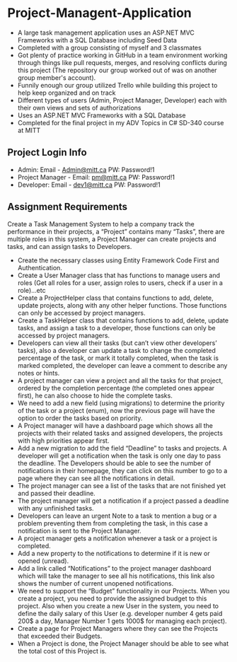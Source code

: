# Project-Managent-Application
* A large task management application uses an ASP.NET MVC Frameworks with a SQL Database including Seed Data
* Completed with a group consisting of myself and 3 classmates
* Got plenty of practice working in GitHub in a team environment working through things like pull requests, merges, and resolving conflicts during this project (The repository our group worked out of was on another group member's account).
* Funnily enough our group utilized Trello while building this project to help keep organized and on track
* Different types of users (Admin, Project Manager, Developer) each with their own views and sets of authorizations
* Uses an ASP.NET MVC Frameworks with a SQL Database
* Completed for the final project in my ADV Topics in C# SD-340 course at MITT

## Project Login Info
* Admin: Email - Admin@mitt.ca PW: Password!1
* Project Manager - Email: pm@mitt.ca PW: Password!1
* Developer: Email - dev1@mitt.ca PW: Password!1


## Assignment Requirements
Create a Task Management System to help a company track the performance in their projects, a
“Project” contains many “Tasks”, there are multiple roles in this system, a Project Manager can
create projects and tasks, and can assign tasks to Developers.

* Create the necessary classes using Entity Framework Code First and Authentication.
* Create a User Manager class that has functions to manage users and roles (Get all roles for a user, assign roles to users, check if a user in a role)...etc
* Create a ProjectHelper class that contains functions to add, delete, update projects, along with any other helper functions. Those functions can only be accessed by project managers.
* Create a TaskHelper class that contains functions to add, delete, update tasks, and assign a task to a developer, those functions can only be accessed by project managers.
* Developers can view all their tasks (but can’t view other developers’ tasks), also a developer can update a task to change the completed percentage of the task, or mark it totally completed, when the task is marked completed, the developer can leave a comment to describe any notes or hints.
* A project manager can view a project and all the tasks for that project, ordered by the completion percentage (the completed ones appear first), he can also choose to hide the complete tasks.
* We need to add a new field (using migrations) to determine the priority of the task or a project (enum), now the previous page will have the option to order the tasks based on priority.
* A Project manager will have a dashboard page which shows all the projects with their related tasks and assigned developers, the projects with high priorities appear first.
* Add a new migration to add the field “Deadline” to tasks and projects. A developer will get a notification when the task is only one day to pass the deadline. The Developers should be able to see the number of notifications in their homepage, they can click on this number to go to a page where they can see all the notifications in detail.
* The project manager can see a list of the tasks that are not finished yet and passed their deadline.
* The project manager will get a notification if a project passed a deadline with any unfinished tasks.
* Developers can leave an urgent Note to a task to mention a bug or a problem preventing them from completing the task, in this case a notification is sent to the Project Manager.
* A project manager gets a notification whenever a task or a project is completed.
* Add a new property to the notifications to determine if it is new or opened (unread).
* Add a link called “Notifications” to the project manager dashboard which will take the manager to see all his notifications, this link also shows the number of current unopened notifications.
* We need to support the “Budget” functionality in our Projects. When you create a project, you need to provide the assigned budget to this project. Also when you create a new User in the system, you need to define the daily salary of this User (e.g. developer number 4 gets paid 200$ a day, Manager Number 1 gets 1000$ for managing each project).
* Create a page for Project Managers where they can see the Projects that exceeded their Budgets.
* When a Project is done, the Project Manager should be able to see what the total cost of this Project is.
